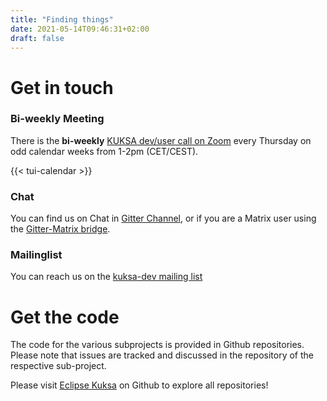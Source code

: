 ```yaml
---
title: "Finding things"
date: 2021-05-14T09:46:31+02:00
draft: false
---
```


# Get in touch

### Bi-weekly Meeting
There is the  **bi-weekly** [KUKSA dev/user call on Zoom](https://eclipse.zoom.us/j/87644929505?pwd=cTRpYklVaS9xYjlhMXRtbS9IN0FCQT09) every Thursday on odd calendar weeks from 1-2pm (CET/CEST). 

{{< tui-calendar >}}

### Chat
You can find us on Chat in [Gitter Channel](https://gitter.im/kuksa-val/community), or if you are a Matrix user using the [Gitter-Matrix bridge](https://matrix.to/#/#kuksa-val_community:gitter.im).

### Mailinglist 
You can reach us on the [kuksa-dev mailing list](https://accounts.eclipse.org/mailing-list/kuksa-dev)


# Get the code

The code for the various subprojects is provided in  Github repositories. Please note that
issues are tracked and discussed in the repository of the respective sub-project.

Please visit [Eclipse Kuksa](https://github.com/eclipse-kuksa) on Github to explore all repositories!

